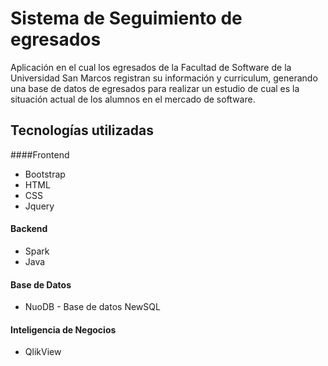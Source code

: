 # Sistema de Seguimiento de egresados
Aplicación en el cual los egresados de la Facultad de Software de la Universidad San Marcos registran su información y curriculum,
generando una base de datos de egresados para realizar un estudio de cual es la situación actual de los alumnos en el mercado de software.

## Tecnologías utilizadas
####Frontend
* Bootstrap
* HTML
* CSS
* Jquery
#### Backend
* Spark
* Java
#### Base de Datos
* NuoDB - Base de datos NewSQL
#### Inteligencia de Negocios
* QlikView

